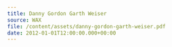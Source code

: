 ```yaml
---
title: Danny Gordon Garth Weiser
source: WAX
file: /content/assets/danny-gordon-garth-weiser.pdf
date: 2012-01-01T12:00:00.000+00:00
---
```

